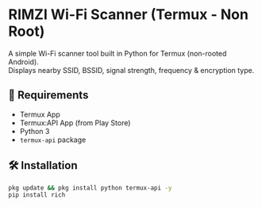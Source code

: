 # RIMZI Wi-Fi Scanner (Termux - Non Root)

A simple Wi-Fi scanner tool built in Python for Termux (non-rooted Android).  
Displays nearby SSID, BSSID, signal strength, frequency & encryption type.

## 🔧 Requirements

- Termux App
- Termux:API App (from Play Store)
- Python 3
- `termux-api` package

## 🛠 Installation

```bash
pkg update && pkg install python termux-api -y
pip install rich
